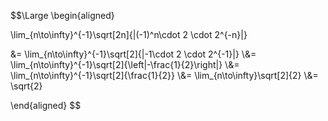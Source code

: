 $$\Large \begin{aligned}

\lim_{n\to\infty}^{-1}\sqrt[2n]{|(-1)^n\cdot 2 \cdot 2^{-n}|}

&= \lim_{n\to\infty}^{-1}\sqrt[2]{|-1\cdot 2 \cdot 2^{-1}|} 
\\&= \lim_{n\to\infty}^{-1}\sqrt[2]{\left|-\frac{1}{2}\right|}
\\&= \lim_{n\to\infty}^{-1}\sqrt[2]{\frac{1}{2}}
\\&= \lim_{n\to\infty}\sqrt[2]{2}
\\&= \sqrt{2}

\end{aligned}
$$